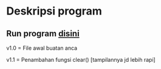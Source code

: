 # Deskripsi program

## Run program [disini](https://colab.research.google.com/drive/1hmU-vFgAzdJXKRHhvQ2WbcVSb6f5mHim?usp=sharing)

v1.0 = File awal buatan anca

v1.1 = Penambahan fungsi clear() [tampilannya jd lebih rapi]
